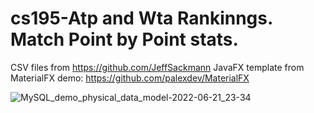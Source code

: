 # cs195-Atp and Wta Rankinngs. Match Point by Point stats. 
CSV files from https://github.com/JeffSackmann
JavaFX template from MaterialFX demo: https://github.com/palexdev/MaterialFX

![MySQL_demo_physical_data_model-2022-06-21_23-34](https://user-images.githubusercontent.com/54422342/174959661-39ff945a-4135-4b3a-bcd9-93bb021406eb.png)

